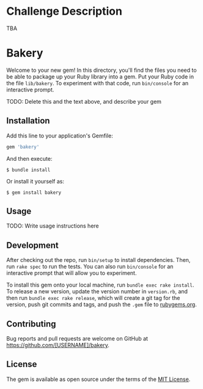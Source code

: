 # Challenge Description

TBA

# Bakery

Welcome to your new gem! In this directory, you'll find the files you need to be able to package up your Ruby library into a gem. Put your Ruby code in the file `lib/bakery`. To experiment with that code, run `bin/console` for an interactive prompt.

TODO: Delete this and the text above, and describe your gem

## Installation

Add this line to your application's Gemfile:

```ruby
gem 'bakery'
```

And then execute:

    $ bundle install

Or install it yourself as:

    $ gem install bakery

## Usage

TODO: Write usage instructions here

## Development

After checking out the repo, run `bin/setup` to install dependencies. Then, run `rake spec` to run the tests. You can also run `bin/console` for an interactive prompt that will allow you to experiment.

To install this gem onto your local machine, run `bundle exec rake install`. To release a new version, update the version number in `version.rb`, and then run `bundle exec rake release`, which will create a git tag for the version, push git commits and tags, and push the `.gem` file to [rubygems.org](https://rubygems.org).

## Contributing

Bug reports and pull requests are welcome on GitHub at https://github.com/[USERNAME]/bakery.

## License

The gem is available as open source under the terms of the [MIT License](https://opensource.org/licenses/MIT).
